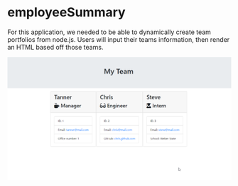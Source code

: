 # employeeSummary

For this application, we needed to be able to dynamically create team portfolios from node.js.
Users will input their teams information, then render an HTML based off those teams. 

<img src = "Develop\myteam.png">

